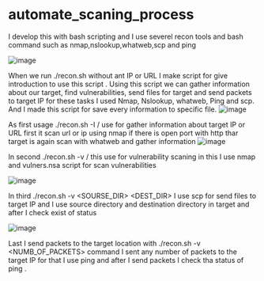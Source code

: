 # automate_scaning_process
I develop this with bash scripting and I use severel recon tools and bash command such as nmap,nslookup,whatweb,scp and ping 

 
![image](https://github.com/itspavara/automate_scaning_process/assets/111744737/92ce7da0-bf4d-48e9-a22d-36f0ca9f0522)

When we run ./recon.sh without ant IP or URL I make script for give introduction to use this script . Using this script we can gather information about our target, find vulnerabilities, send files for target and send packets to target IP for these tasks I used Nmap, Nslookup, whatweb, Ping and scp.  And I made this script for save every information to specific file.
![image](https://github.com/itspavara/automate_scaning_process/assets/111744737/b3e43afd-e638-4d8c-b859-7bbecb8a38fe)

As first usage ./recon.sh -I <IP>/<URL> use for gather information about target IP or URL first it scan url or ip using nmap if there is open port with http thar target is again scan with whatweb and gather information
![image](https://github.com/itspavara/automate_scaning_process/assets/111744737/7630b773-9d66-457a-8c4d-6a7ce5fa1013)


In second  ./recon.sh -v <IP>/<URL> this use for vulnerability scaning in this I use nmap and vulners.nsa  script for scan vulnerabilities

![image](https://github.com/itspavara/automate_scaning_process/assets/111744737/e8aede21-d50c-49e3-a656-ce7b956274bf)

 
In third ./recon.sh -v <IP> <SOURSE_DIR> <DEST_DIR> I use scp for send files to target IP and I use source directory and destination directory in target and after I check exist of status  
 
![image](https://github.com/itspavara/automate_scaning_process/assets/111744737/b828f657-7b9d-4f6d-b527-6cf928554fbf)

Last I send packets to the target location with ./recon.sh -v <IP> <NUMB_OF_PACKETS> command I sent any number of packets to the target IP for that I use ping and after I send packets I check tha status of ping .
